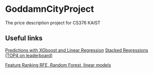 # GoddamnCityProject
The price description project for CS376 KAIST

## Useful links
[Predictions with XGboost and Linear Regression](https://www.kaggle.com/mburakergenc/predictions-with-xgboost-and-linear-regression)
[Stacked Regressions (TOP4 on leaderboard)](https://www.kaggle.com/serigne/stacked-regressions-top-4-on-leaderboard)

[Feature Ranking RFE, Random Forest, linear models](https://www.kaggle.com/arthurtok/feature-ranking-rfe-random-forest-linear-models)
